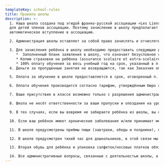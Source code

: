 ```yaml
---
templateKey: school-rules
title: Правила школы
description: >-
  1. Наша школа создана под эгидой франко-русской ассоциации «Les Liens» («Узы»)
  для детей членов ассоциации. Поэтому зачисление в школу предполагает
  автоматическое вступление в ассоциацию.

  2. Администрация школы оставляет за собой право зачислять и отчислять детей по своему усмотрению, если это является необходимым для качественного функционирования школы.

  3. Для зачисления ребёнка в школу необходимо предоставить следующие документы, без наличия хотя бы одного из которых ребёнок не будет зачислен в школу:
     *  Заполненный бланк заявления в школу, что означает безусловное согласие с правилами школы;
     * Копию страховки на ребёнка (assurance scolaire et extra-scolaire);
     * 100% оплату обучения за весь учебный год на срок, указанный в п.1.3 настоящего соглашения
  4. Деньги за пропущенные занятия не возвращаются, так как Заказчик оплачивает место в школе на период, указанный в п.1.3 настоящего соглашения, где получает услуги, предоставленные Исполнителем.

  5. Оплата за обучение в школе предоставляется в срок, оговоренный п. 2.2.1. настоящего соглашения.

  6. Оплата обучения производится согласно тарифам, утверждённым бюро ассоциации. Скидки предоставляются по усмотрению бюро ассоциации.

  7. Ваше присутствие в классе возможно только с разрешения администрации школы.

  8. Школа не несёт ответственности за ваши пропуски и опоздания на уроки.

  9. В тех случаях, если вы вовремя не забираете ребёнка из школы, вы обязаны предупредить педагога о своей задержке и заплатить ему компенсацию из расчёта 10 евро в  час.

  10. Если ваш ребёнок имеет хронические заболевания и/или принимает медикаменты на постоянной основе, просьба сообщить нам об этом до подписания соглашения.

  11. В школе предусмотрены приёмы пищи (завтраки, обеды и полдники), позаботьтесь о том, чтобы ваши дети не были голодными. Если у вашего ребёнка есть аллергия на продукты питания или санитарные средства, просьба сообщить нам об этом до подписания соглашения.

  12. В школе предусмотрен тихий час для дошкольников, в этой связи мы просим вас иметь постельное бельё для ребёнка и смену нижнего белья.

  13. Вторая обувь для ребёнка и упаковка салфеток/носовых платков обязательны.

  14. Все административные вопросы, связанные с деятельностью школы, а также вопросы процесса обучения согласовываются только с директором школы.
---
```

